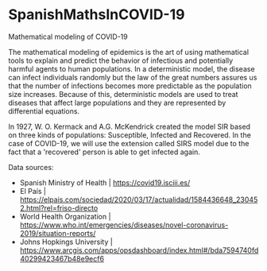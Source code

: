 # SpanishMathsInCOVID-19
Mathematical modeling of COVID-19

The mathematical modeling of epidemics is the art of using mathematical tools to explain and predict the behavior of infectious and potentially harmful agents to human populations. In a deterministic model, the disease can infect individuals randomly but the law of the great numbers assures us that the number of infections becomes more predictable as the population size increases. Because of this, deterministic models are used to treat diseases that affect large populations and they are represented by differential equations.

In 1927, W. O. Kermack and A.G. McKendrick created the model SIR based on three kinds of populations: Susceptible, Infected and Recovered. In the case of COVID-19, we will use the extension called SIRS model due to the fact that a 'recovered' person is able to get infected again.

Data sources:

- Spanish Ministry of Health | https://covid19.isciii.es/
- El País | https://elpais.com/sociedad/2020/03/17/actualidad/1584436648_230452.html?rel=friso-directo
- World Health Organization | https://www.who.int/emergencies/diseases/novel-coronavirus-2019/situation-reports/
- Johns Hopkings University | https://www.arcgis.com/apps/opsdashboard/index.html#/bda7594740fd40299423467b48e9ecf6
